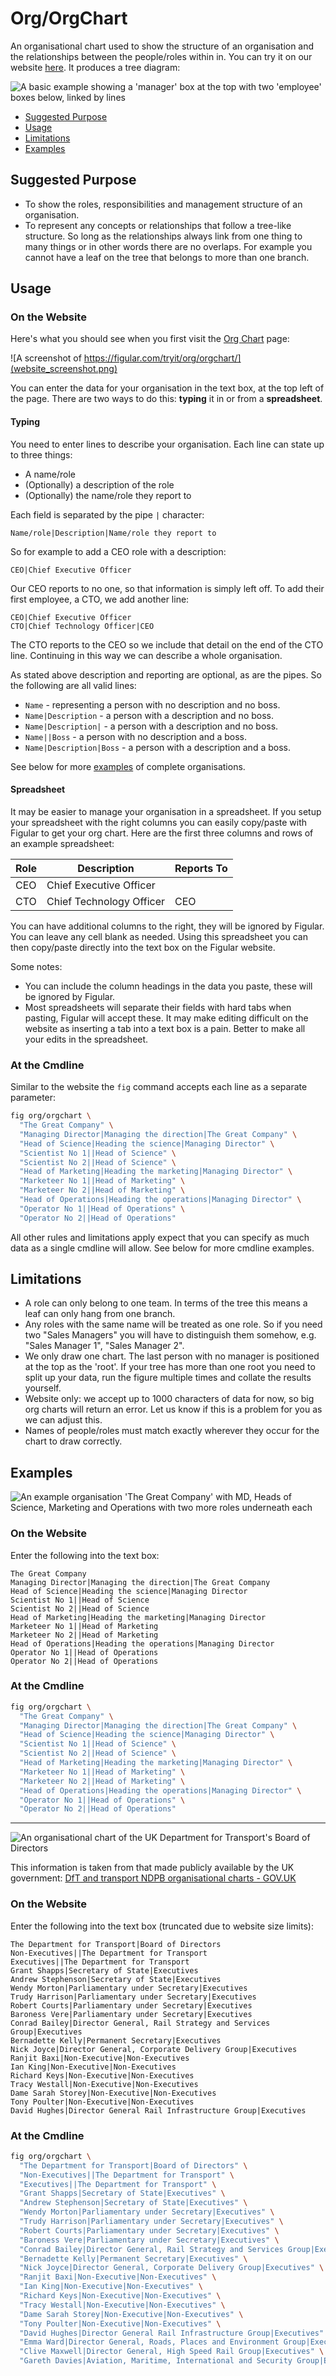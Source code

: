 <!--
SPDX-FileCopyrightText: 2021-2 Galagic Limited, et. al. <https://galagic.com>

SPDX-License-Identifier: CC-BY-SA-4.0

figular generates visualisations from flexible, reusable parts

For full copyright information see the AUTHORS file at the top-level
directory of this distribution or at
[AUTHORS](https://gitlab.com/thegalagic/figular/AUTHORS.md)

This work is licensed under the Creative Commons Attribution 4.0 International
License. You should have received a copy of the license along with this work.
If not, visit http://creativecommons.org/licenses/by/4.0/ or send a letter to
Creative Commons, PO Box 1866, Mountain View, CA 94042, USA.
-->

# Org/OrgChart

An organisational chart used to show the structure of an organisation and the
relationships between the people/roles within in. You can try it on our website
[here](https://figular.com/tryit/org/orgchart/). It produces a tree diagram:

![A basic example showing a 'manager' box at the top with two 'employee' boxes
below, linked by lines](basic.svg)

* [Suggested Purpose](#suggested-purpose)
* [Usage](#usage)
* [Limitations](#limitations)
* [Examples](#examples)

## Suggested Purpose

* To show the roles, responsibilities and management structure of an
  organisation.
* To represent any concepts or relationships that follow a tree-like structure.
  So long as the relationships always link from one thing to many things
  or in other words there are no overlaps. For example you cannot have a leaf
  on the tree that belongs to more than one branch.

## Usage

### On the Website

Here's what you should see when you first visit the
[Org Chart](https://figular.com/tryit/org/orgchart/) page:

![A screenshot of https://figular.com/tryit/org/orgchart/](website_screenshot.png)

You can enter the data for your organisation in the text box, at the top left of
the page. There are two ways to do this: **typing** it in or from a **spreadsheet**.

#### Typing

You need to enter lines to describe your organisation. Each line can state up to
three things:

* A name/role
* (Optionally) a description of the role
* (Optionally) the name/role they report to

Each field is separated by the pipe `|` character:

```text
Name/role|Description|Name/role they report to
```

So for example to add a CEO role with a description:

```text
CEO|Chief Executive Officer
```

Our CEO reports to no one, so that information is simply left off. To add their
first employee, a CTO, we add another line:

```text
CEO|Chief Executive Officer
CTO|Chief Technology Officer|CEO
```

The CTO reports to the CEO so we include that detail on the end of the CTO line.
Continuing in this way we can describe a whole organisation.

As stated above description and reporting are optional, as are the pipes. So the
following are all valid lines:

* `Name` - representing a person with no description and no boss.
* `Name|Description` - a person with a description and no boss.
* `Name|Description|` - a person with a description and no boss.
* `Name||Boss` - a person with no description and a boss.
* `Name|Description|Boss` - a person with a description and a boss.

See below for more [examples](#examples) of complete organisations.

#### Spreadsheet

It may be easier to manage your organisation in a spreadsheet. If you setup your
spreadsheet with the right columns you can easily copy/paste with Figular
to get your org chart. Here are the first three columns and rows of an example
spreadsheet:

|Role|Description|Reports To|
|----|-----------|----------|
|CEO |Chief Executive Officer||
|CTO |Chief Technology Officer|CEO|

You can have additional columns to the right, they will be ignored by Figular.
You can leave any cell blank as needed. Using this spreadsheet you can then
copy/paste directly into the text box on the Figular website.

Some notes:

* You can include the column headings in the data you paste, these will be
  ignored by Figular.
* Most spreadsheets will separate their fields with hard tabs when pasting,
  Figular will accept these. It may make editing difficult on the website as
  inserting a tab into a text box is a pain. Better to make all your edits in
  the spreadsheet.

### At the Cmdline

Similar to the website the `fig` command accepts each line as a separate
parameter:

```bash
fig org/orgchart \
  "The Great Company" \
  "Managing Director|Managing the direction|The Great Company" \
  "Head of Science|Heading the science|Managing Director" \
  "Scientist No 1||Head of Science" \
  "Scientist No 2||Head of Science" \
  "Head of Marketing|Heading the marketing|Managing Director" \
  "Marketeer No 1||Head of Marketing" \
  "Marketeer No 2||Head of Marketing" \
  "Head of Operations|Heading the operations|Managing Director" \
  "Operator No 1||Head of Operations" \
  "Operator No 2||Head of Operations"
```

All other rules and limitations apply expect that you can specify as much data
as a single cmdline will allow. See below for more cmdline examples.

## Limitations

* A role can only belong to one team. In terms of the tree this means a leaf can
  only hang from one branch.
* Any roles with the same name will be treated as one role. So if you need two
  "Sales Managers" you will have to distinguish them somehow, e.g. "Sales
  Manager 1", "Sales Manager 2".
* We only draw one chart. The last person with no manager is positioned
  at the top as the 'root'. If your tree has more than one root you need to
  split up your data, run the figure multiple times and collate the results
  yourself.
* Website only: we accept up to 1000 characters of data for now, so big org
  charts will return an error. Let us know if this is a problem for you as we
  can adjust this.
* Names of people/roles must match exactly wherever they occur for the chart to
  draw correctly.

## Examples

![An example organisation 'The Great Company' with MD, Heads of Science,
Marketing and Operations with two more roles underneath each](exampleorg.svg)

### On the Website

Enter the following into the text box:

```text
The Great Company
Managing Director|Managing the direction|The Great Company
Head of Science|Heading the science|Managing Director
Scientist No 1||Head of Science
Scientist No 2||Head of Science
Head of Marketing|Heading the marketing|Managing Director
Marketeer No 1||Head of Marketing
Marketeer No 2||Head of Marketing
Head of Operations|Heading the operations|Managing Director
Operator No 1||Head of Operations
Operator No 2||Head of Operations
```

### At the Cmdline

```bash
fig org/orgchart \
  "The Great Company" \
  "Managing Director|Managing the direction|The Great Company" \
  "Head of Science|Heading the science|Managing Director" \
  "Scientist No 1||Head of Science" \
  "Scientist No 2||Head of Science" \
  "Head of Marketing|Heading the marketing|Managing Director" \
  "Marketeer No 1||Head of Marketing" \
  "Marketeer No 2||Head of Marketing" \
  "Head of Operations|Heading the operations|Managing Director" \
  "Operator No 1||Head of Operations" \
  "Operator No 2||Head of Operations"
```

---

![An organisational chart of the UK Department for Transport's Board of Directors](deptfortransport.svg)

This information is taken from that made publicly available by the UK
government: [DfT and transport NDPB organisational charts - GOV.UK](https://www.gov.uk/government/publications/department-for-transport-and-ndpb-structure-charts-organisational-and-salary-disclosure-data)

### On the Website

Enter the following into the text box (truncated due to website size limits):

```text
The Department for Transport|Board of Directors
Non-Executives||The Department for Transport
Executives||The Department for Transport
Grant Shapps|Secretary of State|Executives
Andrew Stephenson|Secretary of State|Executives
Wendy Morton|Parliamentary under Secretary|Executives
Trudy Harrison|Parliamentary under Secretary|Executives
Robert Courts|Parliamentary under Secretary|Executives
Baroness Vere|Parliamentary under Secretary|Executives
Conrad Bailey|Director General, Rail Strategy and Services Group|Executives
Bernadette Kelly|Permanent Secretary|Executives
Nick Joyce|Director General, Corporate Delivery Group|Executives
Ranjit Baxi|Non-Executive|Non-Executives
Ian King|Non-Executive|Non-Executives
Richard Keys|Non-Executive|Non-Executives
Tracy Westall|Non-Executive|Non-Executives
Dame Sarah Storey|Non-Executive|Non-Executives
Tony Poulter|Non-Executive|Non-Executives
David Hughes|Director General Rail Infrastructure Group|Executives
```

### At the Cmdline

```bash
fig org/orgchart \
  "The Department for Transport|Board of Directors" \
  "Non-Executives||The Department for Transport" \
  "Executives||The Department for Transport" \
  "Grant Shapps|Secretary of State|Executives" \
  "Andrew Stephenson|Secretary of State|Executives" \
  "Wendy Morton|Parliamentary under Secretary|Executives" \
  "Trudy Harrison|Parliamentary under Secretary|Executives" \
  "Robert Courts|Parliamentary under Secretary|Executives" \
  "Baroness Vere|Parliamentary under Secretary|Executives" \
  "Conrad Bailey|Director General, Rail Strategy and Services Group|Executives" \
  "Bernadette Kelly|Permanent Secretary|Executives" \
  "Nick Joyce|Director General, Corporate Delivery Group|Executives" \
  "Ranjit Baxi|Non-Executive|Non-Executives" \
  "Ian King|Non-Executive|Non-Executives" \
  "Richard Keys|Non-Executive|Non-Executives" \
  "Tracy Westall|Non-Executive|Non-Executives" \
  "Dame Sarah Storey|Non-Executive|Non-Executives" \
  "Tony Poulter|Non-Executive|Non-Executives" \
  "David Hughes|Director General Rail Infrastructure Group|Executives" \
  "Emma Ward|Director General, Roads, Places and Environment Group|Executives" \
  "Clive Maxwell|Director General, High Speed Rail Group|Executives" \
  "Gareth Davies|Aviation, Maritime, International and Security Group|Executives"
```
